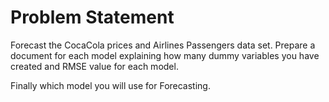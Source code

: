 # Problem Statement

Forecast the CocaCola prices and Airlines Passengers data set. Prepare a document for each model explaining 
how many dummy variables you have created and RMSE value for each model.

Finally which model you will use for 
Forecasting.
